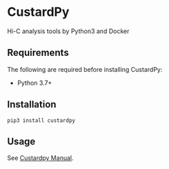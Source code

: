 # CustardPy

Hi-C analysis tools by Python3 and Docker


## Requirements

The following are required before installing CustardPy:

- Python 3.7+

## Installation

    pip3 install custardpy


## Usage

See [Custardpy Manual](https://custardpy-juicer.readthedocs.io/en/latest/index.html).
